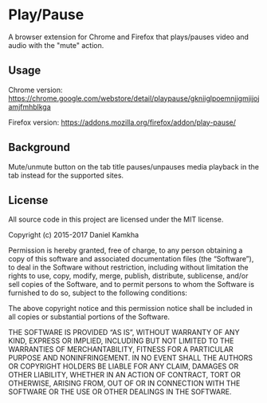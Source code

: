 # Play/Pause

A browser extension for Chrome and Firefox that plays/pauses video and audio with the "mute" action.


## Usage
Chrome version: https://chrome.google.com/webstore/detail/playpause/gkniiglpoemnjjgmjijojamjfmhblkga

Firefox version: https://addons.mozilla.org/firefox/addon/play-pause/

## Background
Mute/unmute button on the tab title pauses/unpauses media playback in the tab instead for the supported sites.

## License
All source code in this project are licensed under the MIT license.

Copyright (c) 2015-2017 Daniel Kamkha

Permission is hereby granted, free of charge, to any person obtaining a copy
of this software and associated documentation files (the “Software”), to deal
in the Software without restriction, including without limitation the rights
to use, copy, modify, merge, publish, distribute, sublicense, and/or sell
copies of the Software, and to permit persons to whom the Software is
furnished to do so, subject to the following conditions:

The above copyright notice and this permission notice shall be included in
all copies or substantial portions of the Software.

THE SOFTWARE IS PROVIDED “AS IS”, WITHOUT WARRANTY OF ANY KIND, EXPRESS OR
IMPLIED, INCLUDING BUT NOT LIMITED TO THE WARRANTIES OF MERCHANTABILITY,
FITNESS FOR A PARTICULAR PURPOSE AND NONINFRINGEMENT. IN NO EVENT SHALL THE
AUTHORS OR COPYRIGHT HOLDERS BE LIABLE FOR ANY CLAIM, DAMAGES OR OTHER
LIABILITY, WHETHER IN AN ACTION OF CONTRACT, TORT OR OTHERWISE, ARISING FROM,
OUT OF OR IN CONNECTION WITH THE SOFTWARE OR THE USE OR OTHER DEALINGS IN
THE SOFTWARE.
